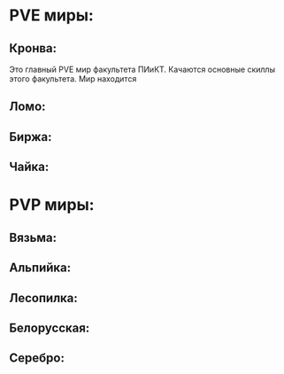 # PVE миры:

## Кронва:
Это главный PVE мир факультета ПИиКТ. Качаются основные скиллы этого факультета. Мир находится 

## Ломо:
## Биржа:
## Чайка:

# PVP миры:

## Вязьма:
## Альпийка:
## Лесопилка:
## Белорусская:
## Серебро:
